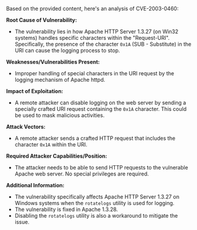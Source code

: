 Based on the provided content, here's an analysis of CVE-2003-0460:

**Root Cause of Vulnerability:**
- The vulnerability lies in how Apache HTTP Server 1.3.27 (on Win32 systems) handles specific characters within the "Request-URI". Specifically, the presence of the character `0x1A` (SUB - Substitute) in the URI can cause the logging process to stop.

**Weaknesses/Vulnerabilities Present:**
- Improper handling of special characters in the URI request by the logging mechanism of Apache httpd.

**Impact of Exploitation:**
- A remote attacker can disable logging on the web server by sending a specially crafted URI request containing the `0x1A` character. This could be used to mask malicious activities.

**Attack Vectors:**
- A remote attacker sends a crafted HTTP request that includes the character `0x1A` within the URI.

**Required Attacker Capabilities/Position:**
- The attacker needs to be able to send HTTP requests to the vulnerable Apache web server. No special privileges are required.

**Additional Information:**
- The vulnerability specifically affects Apache HTTP Server 1.3.27 on Windows systems when the `rotatelogs` utility is used for logging.
- The vulnerability is fixed in Apache 1.3.28.
- Disabling the `rotatelogs` utility is also a workaround to mitigate the issue.